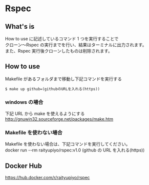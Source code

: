 # Rspec

## What's is

How to use に記述しているコマンド 1 つを実行することで  
クローン〜Rspec の実行までを行い、結果はターミナルに出力されます。  
また、Rspec 実行後クローンしたものは削除されます。  

## How to use

Makefile があるフォルダまで移動し下記コマンドを実行する

```shell
$ make up github=(githubのURLを入れる(https))
```

### windows の場合

下記 URL から make を使えるようにする
http://gnuwin32.sourceforge.net/packages/make.htm

### Makefile を使わない場合

Makefile を使わない場合は、下記コマンドを実行してください。  
docker run --rm raityupiyo/rspec:v1.0 (github の URL を入れる(https))

## Docker Hub

https://hub.docker.com/r/raityupiyo/rspec
